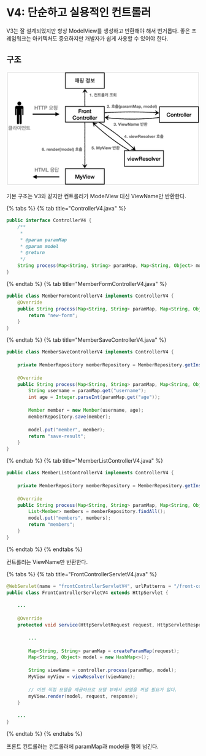 # V4: 단순하고 실용적인 컨트롤러

V3는 잘 설계되었지만 항상 ModelView를 생성하고 반환해야 해서 번거롭다. 좋은 프레임워크는 아키텍처도 중요하지만 개발자가 쉽게 사용할 수 있어야 한다.

## 구조

![](../../.gitbook/assets/kimyounghan-spring-mvc/04/screenshot%202021-07-18%20오후%206.51.29.png)

기본 구조는 V3와 같지만 컨트롤러가 ModelView 대신 ViewName만 반환한다.

{% tabs %} {% tab title="ControllerV4.java" %}

```java
public interface ControllerV4 {
    /**
     *
     * @param paramMap
     * @param model
     * @return
     */
    String process(Map<String, String> paramMap, Map<String, Object> model);
}
```

{% endtab %} {% tab title="MemberFormControllerV4.java" %}

```java
public class MemberFormControllerV4 implements ControllerV4 {
    @Override
    public String process(Map<String, String> paramMap, Map<String, Object> model) {
        return "new-form";
    }
}
```

{% endtab %} {% tab title="MemberSaveControllerV4.java" %}

```java
public class MemberSaveControllerV4 implements ControllerV4 {

    private MemberRepository memberRepository = MemberRepository.getInstance();

    @Override
    public String process(Map<String, String> paramMap, Map<String, Object> model) {
        String username = paramMap.get("username");
        int age = Integer.parseInt(paramMap.get("age"));

        Member member = new Member(username, age);
        memberRepository.save(member);

        model.put("member", member);
        return "save-result";
    }
}
```

{% endtab %} {% tab title="MemberListControllerV4.java" %}

```java
public class MemberListControllerV4 implements ControllerV4 {

    private MemberRepository memberRepository = MemberRepository.getInstance();

    @Override
    public String process(Map<String, String> paramMap, Map<String, Object> model) {
        List<Member> members = memberRepository.findAll();
        model.put("members", members);
        return "members";
    }
}
```

{% endtab %} {% endtabs %}

컨트롤러는 ViewName만 반환한다.

{% tabs %} {% tab title="FrontControllerServletV4.java" %}

```java
@WebServlet(name = "frontControllerServletV4", urlPatterns = "/front-controller/V4/*")
public class FrontControllerServletV4 extends HttpServlet {

    ...

    @Override
    protected void service(HttpServletRequest request, HttpServletResponse response) throws ServletException, IOException {
        
        ...

        Map<String, String> paramMap = createParamMap(request);
        Map<String, Object> model = new HashMap<>();

        String viewName = controller.process(paramMap, model);
        MyView myView = viewResolver(viewName);

        // 이젠 직접 모델을 제공하므로 모델 뷰에서 모델을 꺼낼 필요가 없다.
        myView.render(model, request, response);
    }

    ...
}
```

{% endtab %} {% endtabs %}

프론트 컨트롤러는 컨트롤러에 paramMap과 model을 함께 넘긴다.